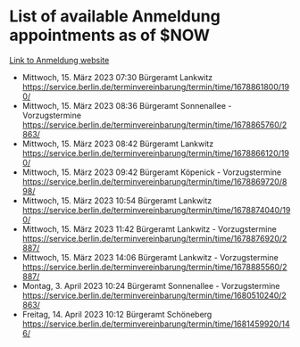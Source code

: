 # List of available Anmeldung appointments as of $NOW
[Link to Anmeldung website](https://service.berlin.de/terminvereinbarung/termin/tag.php?termin=1&anliegen[]=120686&dienstleisterlist=122210,122217,327316,122219,327312,122227,327314,122231,327346,122243,327348,122254,122252,329742,122260,329745,122262,329748,122271,327278,122273,327274,122277,327276,330436,122280,327294,122282,327290,122284,327292,122291,327270,122285,327266,122286,327264,122296,327268,150230,329760,122297,327286,122294,327284,122312,329763,122314,329775,122304,327330,122311,327334,122309,327332,317869,122281,327352,122279,329772,122283,122276,327324,122274,327326,122267,329766,122246,327318,122251,327320,122257,327322,122208,327298,122226,327300&herkunft=http%3A%2F%2Fservice.berlin.de%2Fdienstleistung%2F120686%2F)
- Mittwoch, 15. März 2023 07:30 Bürgeramt Lankwitz https://service.berlin.de/terminvereinbarung/termin/time/1678861800/190/
- Mittwoch, 15. März 2023 08:36 Bürgeramt Sonnenallee - Vorzugstermine https://service.berlin.de/terminvereinbarung/termin/time/1678865760/2863/
- Mittwoch, 15. März 2023 08:42 Bürgeramt Lankwitz https://service.berlin.de/terminvereinbarung/termin/time/1678866120/190/
- Mittwoch, 15. März 2023 09:42 Bürgeramt Köpenick - Vorzugstermine https://service.berlin.de/terminvereinbarung/termin/time/1678869720/898/
- Mittwoch, 15. März 2023 10:54 Bürgeramt Lankwitz https://service.berlin.de/terminvereinbarung/termin/time/1678874040/190/
- Mittwoch, 15. März 2023 11:42 Bürgeramt Lankwitz - Vorzugstermine https://service.berlin.de/terminvereinbarung/termin/time/1678876920/2887/
- Mittwoch, 15. März 2023 14:06 Bürgeramt Lankwitz - Vorzugstermine https://service.berlin.de/terminvereinbarung/termin/time/1678885560/2887/
- Montag, 3. April 2023 10:24 Bürgeramt Sonnenallee - Vorzugstermine https://service.berlin.de/terminvereinbarung/termin/time/1680510240/2863/
- Freitag, 14. April 2023 10:12 Bürgeramt Schöneberg https://service.berlin.de/terminvereinbarung/termin/time/1681459920/146/
